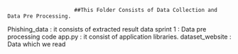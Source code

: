                          ##This Folder Consists of Data Collection and Data Pre Processing.

Phishing_data : it consists of extracted result data
sprint 1 : Data pre processing code
app.py : it consist of application libraries.
dataset_website : Data which we read

